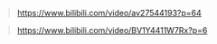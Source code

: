 > https://www.bilibili.com/video/av27544193?p=64


> https://www.bilibili.com/video/BV1Y4411W7Rx?p=6

